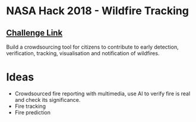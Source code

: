 # NASA Hack 2018 - Wildfire Tracking
## [Challenge Link](https://2018.spaceappschallenge.org/challenges/volcanoes-icebergs-and-asteroids-oh-my/real-time-fire-app/details)
Build a crowdsourcing tool for citizens to contribute to early detection, verification, tracking, visualisation and notification of wildfires.

# Ideas
- Crowdsourced fire reporting with multimedia, use AI to verify fire is real and check its significance.
- Fire tracking
- Fire prediction
